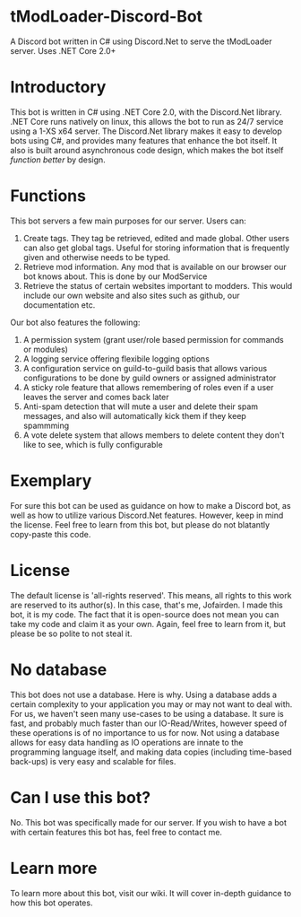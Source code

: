 # tModLoader-Discord-Bot
A Discord bot written in C# using Discord.Net to serve the tModLoader server. Uses .NET Core 2.0+

# Introductory
This bot is written in C# using .NET Core 2.0, with the Discord.Net library.
.NET Core runs natively on linux, this allows the bot to run as 24/7 service using a 1-XS x64 server.
The Discord.Net library makes it easy to develop bots using C#, and provides many features that enhance the bot itself. It also is built around asynchronous code design, which makes the bot itself _function better_ by design.

# Functions
This bot servers a few main purposes for our server. Users can:
1) Create tags. They tag be retrieved, edited and made global. Other users can also get global tags. Useful for storing information that is frequently given and otherwise needs to be typed.
2) Retrieve mod information. Any mod that is available on our browser our bot knows about. This is done by our ModService
3) Retrieve the status of certain websites important to modders. This would include our own website and also sites such as github, our documentation etc.

Our bot also features the following:
1) A permission system (grant user/role based permission for commands or modules)
2) A logging service offering flexibile logging options
3) A configuration service on guild-to-guild basis that allows various configurations to be done by guild owners or assigned administrator
4) A sticky role feature that allows remembering of roles even if a user leaves the server and comes back later
5) Anti-spam detection that will mute a user and delete their spam messages, and also will automatically kick them if they keep spammming
6) A vote delete system that allows members to delete content they don't like to see, which is fully configurable

# Exemplary
For sure this bot can be used as guidance on how to make a Discord bot, as well as how to utilize various Discord.Net features. However, keep in mind the license. Feel free to learn from this bot, but please do not blatantly copy-paste this code.

# License
The default license is 'all-rights reserved'. This means, all rights to this work are reserved to its author(s). In this case, that's me, Jofairden. I made this bot, it is my code. The fact that it is open-source does not mean you can take my code and claim it as your own. Again, feel free to learn from it, but please be so polite to not steal it.

# No database
This bot does not use a database. Here is why. Using a database adds a certain complexity to your application you may or may not want to deal with. For us, we haven't seen many use-cases to be using a database. It sure is fast, and probably much faster than our IO-Read/Writes, however speed of these operations is of no importance to us for now. Not using a database allows for easy data handling as IO operations are innate to the programming language itself, and making data copies (including time-based back-ups) is very easy and scalable for files.

# Can I use this bot?
No. This bot was specifically made for our server. If you wish to have a bot with certain features this bot has, feel free to contact me.

# Learn more
To learn more about this bot, visit our wiki. It will cover in-depth guidance to how this bot operates.
